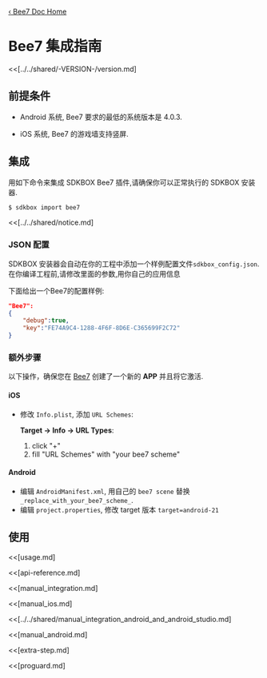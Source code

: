 [&#8249; Bee7 Doc Home](./)

<h1>Bee7 集成指南</h1>
<<[../../shared/-VERSION-/version.md]

## 前提条件

* Android 系统, Bee7 要求的最低的系统版本是 4.0.3.

* iOS 系统, Bee7 的游戏墙支持竖屏.

## 集成
用如下命令来集成 SDKBOX Bee7 插件,请确保你可以正常执行的 SDKBOX 安装器.
```bash
$ sdkbox import bee7
```

<<[../../shared/notice.md]

<!--## Configuration
<<[../../shared/sdkbox_cloud.md]
<<[../../shared/remote_application_config.md]-->

### JSON 配置
SDKBOX 安装器会自动在你的工程中添加一个样例配置文件`sdkbox_config.json`.在你编译工程前,请修改里面的参数,用你自己的应用信息

下面给出一个Bee7的配置样例:

```json
"Bee7":
{
    "debug":true,
    "key":"FE74A9C4-1288-4F6F-8D6E-C365699F2C72"
}
```

<!--<<[sdkbox-config-encrypt.md]-->

### 额外步骤
以下操作，确保您在 [Bee7](http://bee7.com/) 创建了一个新的 __APP__ 并且将它激活.

#### iOS
* 修改 `Info.plist`, 添加 `URL Schemes`:

	__Target -> Info -> URL Types__:

	1. click "+"
	2. fill "URL Schemes" with "your bee7 scheme"

#### Android
* 编辑 `AndroidManifest.xml`, 用自己的 `bee7 scene` 替换 `_replace_with_your_bee7_scheme_`.
* 编辑 `project.properties`, 修改 target 版本 `target=android-21`

## 使用

<<[usage.md]

<<[api-reference.md]

<<[manual_integration.md]

<<[manual_ios.md]

<<[../../shared/manual_integration_android_and_android_studio.md]

<<[manual_android.md]

<<[extra-step.md]

<<[proguard.md]
